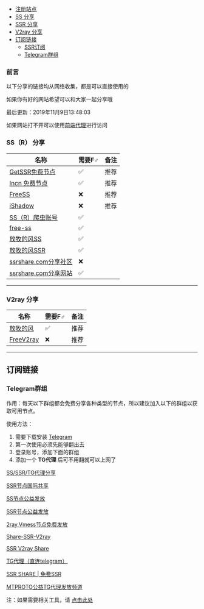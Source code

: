 - [注册站点](#注册站点)
- [SS 分享](#ss-分享)
- [SSR 分享](#ssr-分享)
- [V2ray 分享](#v2ray-分享)
- [订阅链接](#订阅链接)
	- [SSR订阅](#ssr订阅)
	- [Telegram群组](#telegram群组)


### 前言

以下分享的链接均从网络收集，都是可以直接使用的

如果你有好的网站希望可以和大家一起分享哦

最后更新：2019年11月9日13:48:03

如果网站打不开可以使用[前端代理](https://cdn.nkxingxh.top/)进行访问

### SS（R） 分享

| 名称                                                         | 需要F♂ | 备注         |
| ------------------------------------------------------------ | -------- | ------------ |
| [GetSSR免费节点](https://onessr.ml/)			    | ✅		| 推荐	    |
| [Incn 免费节点](https://lncn.org/)                            | ✅        | 推荐            |
| [FreeSS](https://my.freess.info/)       		       | ❌        |  推荐           |
| [iShadow](https://get.ishadowx.biz/)                         | ❌        |  推荐          |
| [SS（R）爬虫账号](http://ss.pythonic.life/)            	  | ✅        |            |
| [free-ss](https://free-ss.site/)                             | ✅        |             |
| [放牧的风SS](https://www.youneed.win/free-ss)                 | ✅        |             |
| [放牧的风SSR](https://www.youneed.win/free-ssr)                            | ✅        |		|
| [ssrshare.com分享社区](https://www.ssrshare.com/forums/ssr-socks-v2ray.2/) | ❌        |            |
| [ssrshare.com分享网站](https://www.ssrtool.com/tool/free_ssr)              | ✅        |            |

---

### V2ray 分享

| 名称                                                        | 需要F♂ | 备注         |
| ------------------------------------------------------------ | -------- | ------------ |
| [放牧的风](https://www.youneed.win/free-v2ray)               | ✅        | 推荐        |
| [FreeV2ray](https://view.freev2ray.org/)                   | ❌        | 推荐          |

---

## 订阅链接

### Telegram群组

作用：每天以下群组都会免费分享各种类型的节点，所以建议加入以下的群组以获取可用节点。

使用方法：

1. 需要下载安装 [Telegram](https://telegram.org/)
2. 第一次使用必须先能够翻出去
3. 登录账号，添加下面的群组
4. 添加一个 **TG代理** 后可不用翻就可以上网了

[SS/SSR/TG代理分享](https://t.me/SSRSUB)

[SSR节点国际共享](https://t.me/ShadowsocksRssr)

[SS节点公益发放](https://t.me/ssList)

[SSR节点公益发放](https://t.me/ssrList)

[2ray,Vmess节点免费发放](https://t.me/V2List)

[Share-SSR-V2ray](https://t.me/Share-SSR-V2ray)

[SSR V2ray Share](https://t.me/freeshadowsock)

[TG代理（直连telegram）](https://t.me/socks5list)

[SSR SHARE | 免费SSR](https://t.me/gyjclub)

[MTPROTO公益TG代理发放频道](https://t.me/onessr)

注：如果需要相关工具，请 [点击此处](https://github.com/selierlin/fq)


